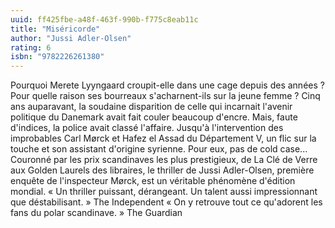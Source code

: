 ```yaml
---
uuid: ff425fbe-a48f-463f-990b-f775c8eab11c
title: "Miséricorde"
author: "Jussi Adler-Olsen"
rating: 6
isbn: "9782226261380"
---
```


Pourquoi Merete Lyyngaard croupit-elle dans une cage depuis des années ? Pour quelle raison ses bourreaux s'acharnent-ils sur la jeune femme ? Cinq ans auparavant, la soudaine disparition de celle qui incarnait l'avenir politique du Danemark avait fait couler beaucoup d'encre. Mais, faute d'indices, la police avait classé l'affaire. Jusqu'à l'intervention des improbables Carl Mørck et Hafez el Assad du Département V, un flic sur la touche et son assistant d'origine syrienne. Pour eux, pas de cold case... Couronné par les prix scandinaves les plus prestigieux, de La Clé de Verre aux Golden Laurels des libraires, le thriller de Jussi Adler-Olsen, première enquête de l'inspecteur Mørck, est un véritable phénomène d'édition mondial. « Un thriller puissant, dérangeant. Un talent aussi impressionnant que déstabilisant. » The Independent « On y retrouve tout ce qu'adorent les fans du polar scandinave. » The Guardian